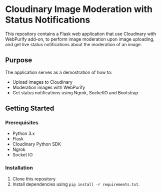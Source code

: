 # Cloudinary Image Moderation with Status Notifications

This repository contains a Flask web application that use Cloudinary with WebPurify add-on, to perform image moderation upon image uploading, and get live status notifications about the moderation of an image.

## Purpose

The application serves as a demostration of how to:
- Upload images to Cloudinary
- Moderation images with WebPurify
- Get status notifications using Ngrok, SocketIO and Bootstrap

## Getting Started

### Prerequisites

- Python 3.x
- Flask
- Cloudinary Python SDK
- Ngrok
- Socket IO

### Installation

1. Clone this repository
2. Install dependencies using `pip install -r requirements.txt`.
